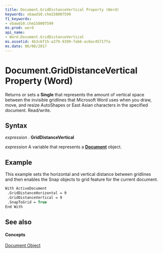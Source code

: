 ```yaml
---
title: Document.GridDistanceVertical Property (Word)
keywords: vbawd10.chm158007599
f1_keywords:
- vbawd10.chm158007599
ms.prod: word
api_name:
- Word.Document.GridDistanceVertical
ms.assetid: 4b3c6f15-a379-9399-fab6-ac6ec45717fa
ms.date: 06/08/2017
---
```



# Document.GridDistanceVertical Property (Word)

Returns or sets a  **Single** that represents the amount of vertical space between the invisible gridlines that Microsoft Word uses when you draw, move, and resize AutoShapes or East Asian characters in the specified document. Read/write.


## Syntax

 _expression_ . **GridDistanceVertical**

 _expression_ A variable that represents a **[Document](Word.Document.md)** object.


## Example

This example sets the horizontal and vertical distance between gridlines and then enables the Snap objects to grid feature for the current document.


```vb
With ActiveDocument 
 .GridDistanceHorizontal = 9 
 .GridDistanceVertical = 9 
 .SnapToGrid = True 
End With
```


## See also


#### Concepts


[Document Object](Word.Document.md)

